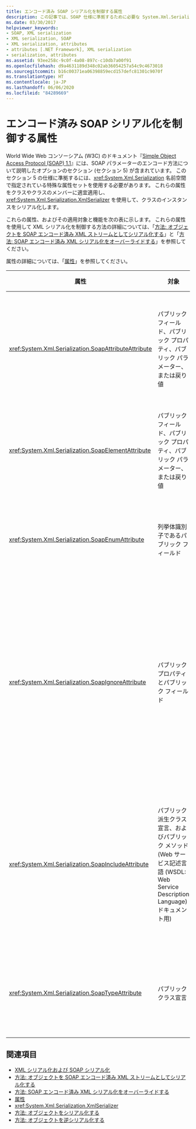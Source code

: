 ```yaml
---
title: エンコード済み SOAP シリアル化を制御する属性
description: この記事では、SOAP 仕様に準拠するために必要な System.Xml.Serialization 名前空間で指定されている特殊な属性のセットの一覧を示します。
ms.date: 03/30/2017
helpviewer_keywords:
- SOAP, XML serialization
- XML serialization, SOAP
- XML serialization, attributes
- attributes [.NET Framework], XML serialization
- serialization, attributes
ms.assetid: 93ee258c-9c0f-4a08-897c-c10db7a00f91
ms.openlocfilehash: d9a4631189d348c02ab36054257a54c9c4673018
ms.sourcegitcommit: b16c00371ea06398859ecd157defc81301c9070f
ms.translationtype: HT
ms.contentlocale: ja-JP
ms.lasthandoff: 06/06/2020
ms.locfileid: "84289669"
---
```

# <a name="attributes-that-control-encoded-soap-serialization"></a>エンコード済み SOAP シリアル化を制御する属性

World Wide Web コンソーシアム (W3C) のドキュメント『[Simple Object Access Protocol (SOAP) 1.1](https://www.w3.org/TR/2000/NOTE-SOAP-20000508/)』には、SOAP パラメーターのエンコード方法について説明したオプションのセクション (セクション 5) が含まれています。 このセクション 5 の仕様に準拠するには、<xref:System.Xml.Serialization> 名前空間で指定されている特殊な属性セットを使用する必要があります。 これらの属性をクラスやクラスのメンバーに適宜適用し、<xref:System.Xml.Serialization.XmlSerializer> を使用して、クラスのインスタンスをシリアル化します。

これらの属性、およびその適用対象と機能を次の表に示します。 これらの属性を使用して XML シリアル化を制御する方法の詳細については、「[方法: オブジェクトを SOAP エンコード済み XML ストリームとしてシリアル化する](how-to-serialize-an-object-as-a-soap-encoded-xml-stream.md)」と「[方法: SOAP エンコード済み XML シリアル化をオーバーライドする](how-to-override-encoded-soap-xml-serialization.md)」を参照してください。

属性の詳細については、「[属性](../attributes/index.md)」を参照してください。

|属性|対象|指定内容|
|---------------|----------------|---------------|
|<xref:System.Xml.Serialization.SoapAttributeAttribute>|パブリック フィールド、パブリック プロパティ、パブリック パラメーター、または戻り値|クラス メンバーを XML 属性としてシリアル化します。|
|<xref:System.Xml.Serialization.SoapElementAttribute>|パブリック フィールド、パブリック プロパティ、パブリック パラメーター、または戻り値|クラスを XML 要素としてシリアル化します。|
|<xref:System.Xml.Serialization.SoapEnumAttribute>|列挙体識別子であるパブリック フィールド|列挙体のメンバーの要素名を指定します。|
|<xref:System.Xml.Serialization.SoapIgnoreAttribute>|パブリック プロパティとパブリック フィールド|クラスのシリアル化時に、そのクラスに含まれているプロパティまたはフィールドを無視します。|
|<xref:System.Xml.Serialization.SoapIncludeAttribute>|パブリック派生クラス宣言、およびパブリック メソッド (Web サービス記述言語 (WSDL: Web Service Description Language) ドキュメント用)|シリアル化時に認識されるように、スキーマの生成時にその型を対象に含めます。|
|<xref:System.Xml.Serialization.SoapTypeAttribute>|パブリック クラス宣言|クラスを XML 型としてシリアル化します。|

## <a name="see-also"></a>関連項目

- [XML シリアル化および SOAP シリアル化](xml-and-soap-serialization.md)
- [方法: オブジェクトを SOAP エンコード済み XML ストリームとしてシリアル化する](how-to-serialize-an-object-as-a-soap-encoded-xml-stream.md)
- [方法: SOAP エンコード済み XML シリアル化をオーバーライドする](how-to-override-encoded-soap-xml-serialization.md)
- [属性](../attributes/index.md)
- <xref:System.Xml.Serialization.XmlSerializer>
- [方法: オブジェクトをシリアル化する](how-to-serialize-an-object.md)
- [方法: オブジェクトを逆シリアル化する](how-to-deserialize-an-object.md)
